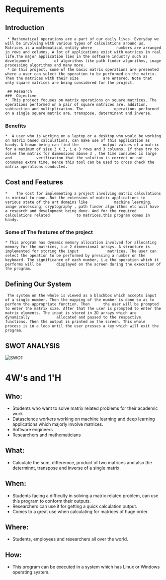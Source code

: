 # Requirements

## Introduction

     * Mathematical operations are a part of our daily lives. Everyday we will be involving with various types of calculations around us. Matrices is a mathematical entity where           numbers are arranged in rows and columns. A lot of applications exist with matrices in real life.The major application lies in the software industry such as development           of algorithms like path finder algorithms, image processing algorithms and many more.
     * In this project, some of the basic matrix operations are presented where a user can select the operation to be performed on the matrix. Then the matrices with their size           are entered. Note that only square matrices are being considered for the project.
     
     ## Research
    ###  Objective
    *  This project focuses on matrix operations on square matrices. The operations performed on a pair of square matrices are, addition, subtraction and multiplication. The              operations performed on a single square matrix are, transpose, determinant and inverse.

### Benefits
    *  A user who is working on a laptop or a desktop who would be working on matrix based calculations, can make use of this application as handy. A human being can find the           output values of a matrix for a maximum of size 3 X 3, i.e 3 rows and 3 columns. If they try to solve the matrix for dimensions above 3 , the time consumed is large and           verification that the solution is correct or not consumes extra time. Hence this tool can be used to cross check the matrix operations conducted.

## Cost and Features
    *    The cost for implementing a project involving matrix calculations is minimal to none. But the extension of matrix applications to various state of the art domains like            machine learning, image processing, cryptography , path finder algorithms etc will have a research and development being done. And for the required calculations related            to matrices,this program comes in handy.

### Some of The features of the project
    * This program has dynamic memory allocation involved for allocating memory for the matrices, i.e 2 dimensional arrays. A structure is implemented for storing the input             matrices. The user can select the opeation to be performed by pressing a number on the keyboard. The significance of each number, i.e the operation which it performs will be       displayed on the screen during the execution of the program.
## Defining Our System
     The system on the whole is viewed as a blackbox which accepts input of a single number. Then the mapping of the number is done so as to perform the appropriate function. Then      the user will be prompted to enter the matrix size. After that the user is prompted to enter the matrix elements. The input is stored in 2D arrays which are dynamically            allocated and passed to the respective functions. Then the output is printed on the screen. This whole process is in a loop until the user presses a key which will exit the        program.
## SWOT ANALYSIS
![SWOT](https://user-images.githubusercontent.com/89777871/132322759-8a89797f-37fc-463e-8d70-ad11e99ee5c4.png)


# 4W&#39;s and 1&#39;H

## Who:
 * Students who want to solve matrix related problems for their academic work
 * Datascience workers working on machine learning and deep learning applications which majorly involve matrices.
 * Software engineers
 * Researchers and mathematicians

## What:
 * Calculate the sum, differemce, product of two matrices and also the determinnt, transpose and inverse of a single matrix.


## When:
 * Students facing a difficulty in solving a matrix related problem, can use this program to conform their outputs.
 * Researchers can use it for getting a quick calculation output.
 * Comes to a great use when calculating for matrices of huge order.

## Where:
 * Students, employees and researchers all over the world.

## How:
 * This program can be executed in a system which has Linux or Windows operating system.









































































































































































































































